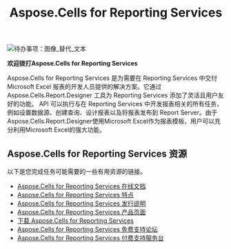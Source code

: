 ﻿---
title: Aspose.Cells for Reporting Services
type: docs
weight: 80
url: /zh/reportingservices/
is_root: true
---
![待办事项：图像_替代_文本](home_1)

**欢迎拨打Aspose.Cells for Reporting Services**

Aspose.Cells for Reporting Services 是为需要在 Reporting Services 中交付 Microsoft Excel 报表的开发人员提供的解决方案。它通过 Aspose.Cells.Report.Designer 工具为 Reporting Services 添加了灵活且用户友好的功能。 API 可以执行与在 Reporting Services 中开发报表相关的所有任务，例如设置数据源、创建查询、设计报表以及将报表发布到 Report Server。由于Aspose.Cells.Report.Designer使用Microsoft Excel作为报表模板，用户可以充分利用Microsoft Excel的强大功能。

## **Aspose.Cells for Reporting Services 资源**
以下是您完成任务可能需要的一些有用资源的链接。

- [Aspose.Cells for Reporting Services 在线文档](/cells/zh/reportingservices/)
- [Aspose.Cells for Reporting Services 特点](/cells/zh/reportingservices/features/)
- [Aspose.Cells for Reporting Services 发行说明](/cells/zh/reportingservices/release-notes/)
- [Aspose.Cells for Reporting Services 产品页面](https://products.aspose.com/cells/reporting-services/)
- [下载 Aspose.Cells for Reporting Services](https://downloads.aspose.com/cells/reportingservices)
- [Aspose.Cells for Reporting Services 免费支持论坛](https://forum.aspose.com/c/cells/9)
- [Aspose.Cells for Reporting Services 付费支持服务台](https://helpdesk.aspose.com/)
